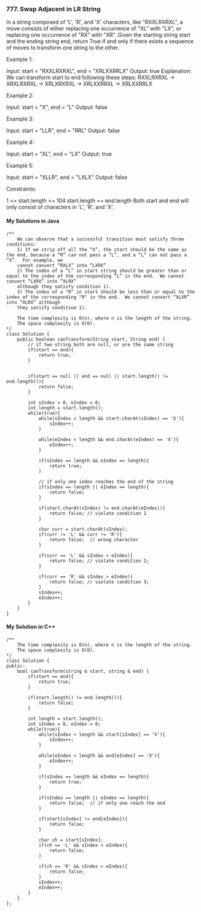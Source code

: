 ### 777. Swap Adjacent in LR String

In a string composed of 'L', 'R', and 'X' characters, like "RXXLRXRXL", a move consists of either replacing one occurrence of "XL" with "LX", or replacing one 
occurrence of "RX" with "XR". Given the starting string start and the ending string end, return True if and only if there exists a sequence of moves to transform 
one string to the other.

Example 1:

Input: start = "RXXLRXRXL", end = "XRLXXRRLX"
Output: true
Explanation: We can transform start to end following these steps:
RXXLRXRXL ->
XRXLRXRXL ->
XRLXRXRXL ->
XRLXXRRXL ->
XRLXXRRLX

Example 2:

Input: start = "X", end = "L"
Output: false

Example 3:

Input: start = "LLR", end = "RRL"
Output: false

Example 4:

Input: start = "XL", end = "LX"
Output: true

Example 5:

Input: start = "XLLR", end = "LXLX"
Output: false
 

Constraints:

1 <= start.length <= 104
start.length == end.length
Both start and end will only consist of characters in 'L', 'R', and 'X'.

#### My Solutions in Java
```
/**
    We can observe that a successful transition must satisfy three conditions:
    1) If we strip off all the “X”, the start should be the same as the end, because a “R” can not pass a “L”, and a “L” can not pass a “X”.  For example, we
    cannot convert “RXLX” into “LXRX”
    2) The index of a “L” in start string should be greater than or equal to the index of the corresponding “L” in the end.  We cannot convert “LXRX” into “XLRX”
    although they satisfy condition 1).
    3) The index of a "R" in start should be less than or equal to the index of the corresponding "R" in the end.  We cannot convert “XLXR” into “XLRX” although
    they satisfy condition 1).
    
    The time complexity is O(n), where n is the length of the string.
    The space complexity is O(0).
*/
class Solution {
    public boolean canTransform(String start, String end) {
        // if two string both are null, or are the same string
        if(start == end){
            return true;
        }
        
        
        if(start == null || end == null || start.length() != end.length()){
            return false;
        }

        int sIndex = 0, eIndex = 0;
        int length = start.length();
        while(true){
            while(sIndex < length && start.charAt(sIndex) == 'X'){
                sIndex++;
            }
            
            while(eIndex < length && end.charAt(eIndex) == 'X'){
                eIndex++;
            }
            
            if(sIndex == length && eIndex == length){
                return true;
            }
            
            // if only one index reaches the end of the string
            if(sIndex == length || eIndex == length){
                return false;
            }
            
            if(start.charAt(sIndex) != end.charAt(eIndex)){
                return false; // violate condition 1
            }
            
            char curr = start.charAt(sIndex);
            if(curr != 'L' && curr != 'R'){
                return false;  // wrong character
            }
            
            if(curr == 'L' && sIndex < eIndex){
                return false; // violate condition 2;
            }
            
            if(curr == 'R' && sIndex > eIndex){
                return false; // violate condition 3;
            }
            sIndex++;
            eIndex++;
        }
    }
}
```

#### My Solution in C++
```
/**
    The time complexity is O(n), where n is the length of the string.
    The space complexity is O(0).
*/
class Solution {
public:
    bool canTransform(string & start, string & end) {
        if(start == end){
            return true;
        }
        
        if(start.length() != end.length()){
            return false;
        }
        
        int length = start.length();
        int sIndex = 0, eIndex = 0;
        while(true){
            while(sIndex < length && start[sIndex] == 'X'){
                sIndex++;
            }
            
            while(eIndex < length && end[eIndex] == 'X'){
                eIndex++;
            }
            
            if(sIndex == length && eIndex == length){
                return true;
            }
            
            if(sIndex == length || eIndex == length){
                return false;  // if only one reach the end
            }
            
            if(start[sIndex] != end[eIndex]){
                return false;
            }
            
            char ch = start[sIndex];
            if(ch == 'L' && sIndex < eIndex){
                return false;
            }
            
            if(ch == 'R' && sIndex > eIndex){
                return false;
            }
            sIndex++;
            eIndex++;
        }
    }
};
```
